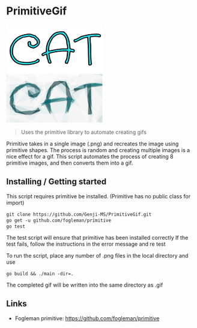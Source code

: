 # PrimitiveGif
<img src="https://github.com/Genji-MS/PrimitiveGif/blob/main/SampleImage/cat.png" width="256"><img src="https://github.com/Genji-MS/PrimitiveGif/blob/main/SampleImage/cat.gif">

> Uses the primitive library to automate creating gifs

Primitive takes in a single image (.png) and recreates the image using primitive shapes. The process is random and creating multiple images is a nice effect for a gif. This script automates the process of creating 8 primitive images, and then converts them into a gif.

## Installing / Getting started

This script requires primitive be installed.
(Primitive has no public class for import)

```shell
git clone https://github.com/Genji-MS/PrimitiveGif.git
go get -u github.com/fogleman/primitive
go test
```

The test script will ensure that primitive has been installed correctly
If the test fails, follow the instructions in the error message and re test

To run the script, place any number of .png files in the local directory and use

```shell
go build && ./main -dir=.
```

The completed gif will be written into the same directory as <filename>.gif

## Links

- Fogleman primitive: https://github.com/fogleman/primitive
